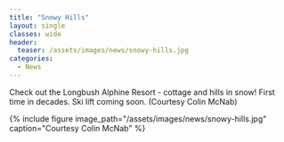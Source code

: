 ```yaml
---
title: "Snowy Hills"
layout: single
classes: wide
header:
  teaser: /assets/images/news/snowy-hills.jpg
categories:
  - News
---
```


Check out the Longbush Alphine Resort - cottage and hills in snow! First time in decades. Ski lift coming soon. (Courtesy Colin McNab)

{% include figure image_path="/assets/images/news/snowy-hills.jpg" caption="Courtesy Colin McNab" %}
